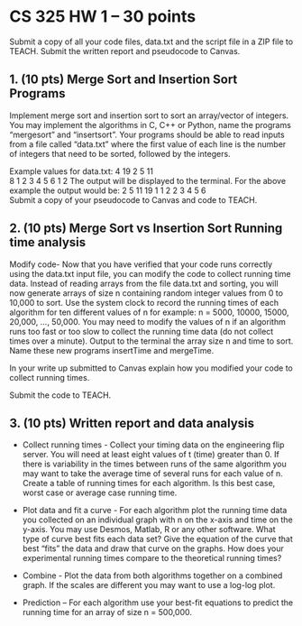 # CS 325 HW 1 – 30 points 
 
Submit a copy of all your code files, data.txt and the script file in a ZIP file to TEACH.  Submit 
the written report and pseudocode to Canvas. 
 
## 1. (10 pts) Merge Sort and Insertion Sort Programs   
Implement merge sort and insertion sort to sort an array/vector of integers.  You may 
implement the algorithms in C, C++ or Python, name the programs “mergesort” and 
“insertsort”.  Your programs should be able to read inputs from a file called “data.txt” where the 
first value of each line is the number of integers that need to be sorted, followed by the 
integers.
 
Example values for data.txt: 
 4 19 2 5 11  
 8 1 2 3 4 5 6 1 2 
The output will be displayed to the terminal. 
For the above example the output would be: 
 2 5 11 19 
 1 1 2 2 3 4 5 6  
Submit a copy of your pseudocode to Canvas and code to TEACH. 



## 2.  (10 pts) Merge Sort vs Insertion Sort Running time analysis 
Modify code- Now that you have verified that your code runs correctly using the data.txt input 
file, you can modify the code to collect running time data.  Instead of reading arrays from the 
file data.txt and sorting, you will now generate arrays of size n containing random integer values 
from 0 to 10,000 to sort.  Use the system clock to record the running times of each algorithm for 
ten different values of n for example: n = 5000, 10000, 15000, 20,000, ..., 50,000.  You may need 
to modify the values of n if an algorithm runs too fast or too slow to collect the running time 
data (do not collect times over a minute). Output to the terminal the array size n and time to 
sort.  Name these new programs insertTime and mergeTime.    
  
In your write up submitted to Canvas explain how you modified your code to collect running 
times.  
 
Submit the code to TEACH. 

## 3. (10 pts) Written report and data analysis 
   * Collect running times - Collect your timing data on the engineering flip server. You will need 
at least eight values of t (time) greater than 0.  If there is variability in the times between runs of 
the same algorithm you may want to take the average time of several runs for each value of n.  
Create a table of running times for each algorithm.  Is this best case, worst case or average case 
running time.

   * Plot data and fit a curve - For each algorithm plot the running time data you collected on an 
individual graph with n on the x-axis and time on the y-axis.  You may use Desmos, Matlab, R or any other software. What type of curve best fits each data set?  Give the equation of the curve 
that best “fits” the data and draw that curve on the graphs. How does your experimental running times compare to the theoretical running times? 

   * Combine - Plot the data from both algorithms together on a combined graph.  If the scales are different you may want to use a log-log plot. 

   * Prediction – For each algorithm use your best-fit equations to predict the running time for an array of size n = 500,000. 
